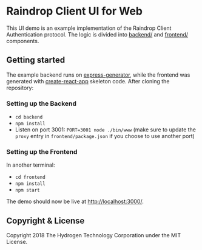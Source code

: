 # Raindrop Client UI for Web

This UI demo is an example implementation of the Raindrop Client Authentication protocol. The logic is divided into [backend/](./backend) and [frontend/](./frontend) components.

## Getting started
The example backend runs on [express-generator](https://expressjs.com/en/starter/generator.html), while the frontend was generated with [create-react-app](https://github.com/facebook/create-react-app) skeleton code. After cloning the repository:

### Setting up the Backend
- `cd backend`
- `npm install`
- Listen on port 3001: `PORT=3001 node ./bin/www` (make sure to update the `proxy` entry in `frontend/package.json` if you choose to use another port)

### Setting up the Frontend
In another terminal:
- `cd frontend`
- `npm install`
- `npm start`

The demo should now be live at [http://localhost:3000/](http://localhost:3000/).

## Copyright & License
Copyright 2018 The Hydrogen Technology Corporation under the MIT License.
